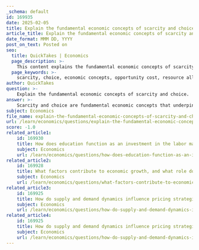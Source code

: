 ```yaml
---
_schema: default
id: 169935
date: 2025-02-05
title: Explain the fundamental economic concepts of scarcity and choice.
article_title: Explain the fundamental economic concepts of scarcity and choice.
date_format: MMM DD, YYYY
post_on_text: Posted on
seo:
  title: QuickTakes | Economics
  page_description: >-
    This content explains the fundamental economic concepts of scarcity and choice, highlighting their significance in resource allocation, opportunity cost, and the dynamics of economic behavior.
  page_keywords: >-
    scarcity, choice, economic concepts, opportunity cost, resource allocation, limited resources, trade-offs, marginal thinking, economic behavior, economic theory
author: QuickTakes
question: >-
    Explain the fundamental economic concepts of scarcity and choice.
answer: >-
    Scarcity and choice are fundamental economic concepts that underpin much of economic theory and practice.\n\n### Scarcity\nScarcity refers to the limited availability of resources in contrast to the unlimited wants and needs of individuals and society. This concept is central to economics because it necessitates the allocation of resources, which are inherently finite. For example, natural resources such as water, minerals, and land are limited, and their scarcity can lead to competition among users, influencing everything from agricultural practices to urban planning.\n\nScarcity affects economic structures and interactions on both micro and macro levels. It shapes how businesses compete, how consumers behave, and how governments formulate policies. For instance, in regions where water is scarce, policies may be implemented to manage water usage effectively, impacting agricultural output and urban development.\n\n### Choice\nChoice arises from the necessity to make decisions about how to allocate scarce resources. Because resources are limited, individuals and organizations must prioritize their needs and wants, leading to trade-offs. This is where the concept of **opportunity cost** comes into play. Opportunity cost is the value of the next best alternative that is forgone when a choice is made. For example, if a farmer decides to plant corn instead of wheat, the opportunity cost is the potential profit that could have been earned from growing wheat.\n\n### Relationship Between Scarcity and Choice\nThe interplay between scarcity and choice is crucial for understanding economic behavior. When faced with scarcity, individuals and businesses must engage in **marginal thinking**, which involves evaluating the additional benefits and costs associated with a decision. This principle helps guide choices that maximize utility or profit by assessing incremental changes in resource allocation.\n\nIn summary, scarcity compels individuals and societies to make choices about resource allocation, leading to the evaluation of opportunity costs and the application of marginal thinking. These concepts are essential for analyzing real-world economic issues and understanding the dynamics of economic relationships, market behavior, and policy formulation.
subject: Economics
file_name: explain-the-fundamental-economic-concepts-of-scarcity-and-choice.md
url: /learn/economics/questions/explain-the-fundamental-economic-concepts-of-scarcity-and-choice
score: -1.0
related_article1:
    id: 169930
    title: How does education function as an investment in the labor market?
    subject: Economics
    url: /learn/economics/questions/how-does-education-function-as-an-investment-in-the-labor-market
related_article2:
    id: 169928
    title: What factors contribute to economic growth, and what role do innovation and technology play?
    subject: Economics
    url: /learn/economics/questions/what-factors-contribute-to-economic-growth-and-what-role-do-innovation-and-technology-play
related_article3:
    id: 169925
    title: How do supply and demand dynamics influence pricing strategies in a market?
    subject: Economics
    url: /learn/economics/questions/how-do-supply-and-demand-dynamics-influence-pricing-strategies-in-a-market
related_article4:
    id: 169925
    title: How do supply and demand dynamics influence pricing strategies in a market?
    subject: Economics
    url: /learn/economics/questions/how-do-supply-and-demand-dynamics-influence-pricing-strategies-in-a-market
---
```


&nbsp;
